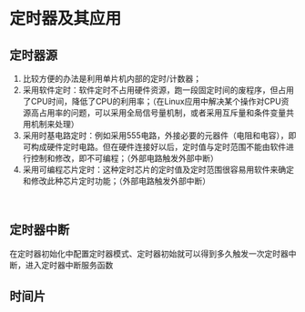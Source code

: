 # 定时器及其应用
## 定时器源
1. 比较方便的办法是利用单片机内部的定时/计数器；
2. 采用软件定时：软件定时不占用硬件资源，跑一段固定时间的废程序，但占用了CPU时间，降低了CPU的利用率；（在Linux应用中解决某个操作对CPU资源高占用率的问题，可以采用全局信号量机制，或者采用互斥量和条件变量共用机制来处理）
3. 采用时基电路定时：例如采用555电路，外接必要的元器件（电阻和电容），即可构成硬件定时电路。但在硬件连接好以后，定时值与定时范围不能由软件进行控制和修改，即不可编程；（外部电路触发外部中断）
4. 采用可编程芯片定时：这种定时芯片的定时值及定时范围很容易用软件来确定和修改此种芯片定时功能；（外部电路触发外部中断）

​		

## 定时器中断

在定时器初始化中配置定时器模式、定时器初始就可以得到多久触发一次定时器中断，进入定时器中断服务函数



## 时间片







